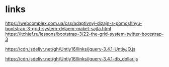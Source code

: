 # links
https://webcomplex.com.ua/css/adaptivnyj-dizajn-s-pomoshhyu-bootstrap-3-grid-system-delaem-maket-sajta.html
https://itchief.ru/lessons/bootstrap-3/22-the-grid-system-twitter-bootstrap-3


https://cdn.jsdelivr.net/gh/Untiy16/links/jquery-3.4.1-UntiyJQ.js

https://cdn.jsdelivr.net/gh/Untiy16/links/jquery-3.4.1-db_dollar.js
